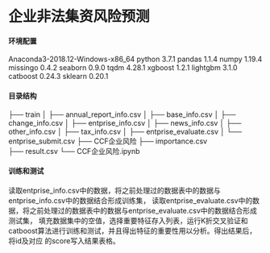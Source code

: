 ﻿# 企业非法集资风险预测

#### 环境配置
Anaconda3-2018.12-Windows-x86_64
python 3.7.1
pandas 1.1.4
numpy 1.19.4
missingo 0.4.2
seaborn 0.9.0
tqdm 4.28.1
xgboost 1.2.1
lightgbm 3.1.0
catboost 0.24.3
sklearn 0.20.1


#### 目录结构


├── train
│   ├── annual_report_info.csv
│   ├── base_info.csv
│   ├── change_info.csv
│   ├── entprise_info.csv
│   ├── news_info.csv
│   ├── other_info.csv
│   ├── tax_info.csv
│   ├── entprise_evaluate.csv
│   └── entprise_submit.csv
├── CCF企业风险 
    ├── importance.csv  
    ├── result.csv 
    └── CCF企业风险.ipynb 


#### 训练和测试

读取entprise_info.csv中的数据，将之前处理过的数据表中的数据与entprise_info.csv中的数据结合形成训练集，
读取entprise_evaluate.csv中的数据，将之前处理过的数据表中的数据与entprise_evaluate.csv中的数据结合形成测试集，
填充数据集中的空值，选择重要特征存入列表，运行K折交叉验证和catboost算法进行训练和测试，并且得出特征的重要性用以分析。得出结果后，将id及对应
的score写入结果表格。